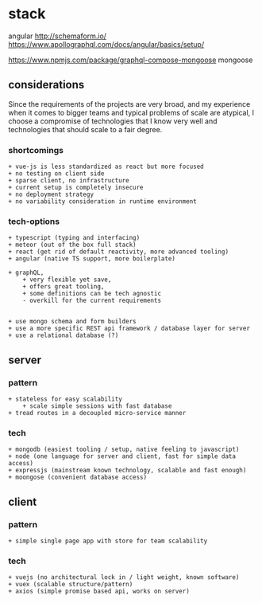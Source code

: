 # stack

angular
http://schemaform.io/
https://www.apollographql.com/docs/angular/basics/setup/


https://www.npmjs.com/package/graphql-compose-mongoose
mongoose


## considerations

Since the requirements of the projects are very broad, and my experience when it comes to bigger teams and typical problems of scale are atypical, I choose a compromise of technologies that I know very well and technologies that should scale to a fair degree.

### shortcomings

    + vue-js is less standardized as react but more focused
    + no testing on client side
    + sparse client, no infrastructure
    + current setup is completely insecure
    + no deployment strategy
    + no variability consideration in runtime environment

### tech-options

    + typescript (typing and interfacing)
    + meteor (out of the box full stack)
    + react (get rid of default reactivity, more advanced tooling)
    + angular (native TS support, more boilerplate)

    + graphQL,
        + very flexible yet save,
        + offers great tooling,
        + some definitions can be tech agnostic
        - overkill for the current requirements


    + use mongo schema and form builders
    + use a more specific REST api framework / database layer for server
    + use a relational database (?)

## server


### pattern

    + stateless for easy scalability
        + scale simple sessions with fast database
    + tread routes in a decoupled micro-service manner

### tech

    + mongodb (easiest tooling / setup, native feeling to javascript)
    + node (one language for server and client, fast for simple data access)
    + expressjs (mainstream known technology, scalable and fast enough)
    + moongose (convenient database access)

## client

### pattern

    + simple single page app with store for team scalability


### tech

    + vuejs (no architectural lock in / light weight, known software)
    + vuex (scalable structure/pattern)
    + axios (simple promise based api, works on server)


